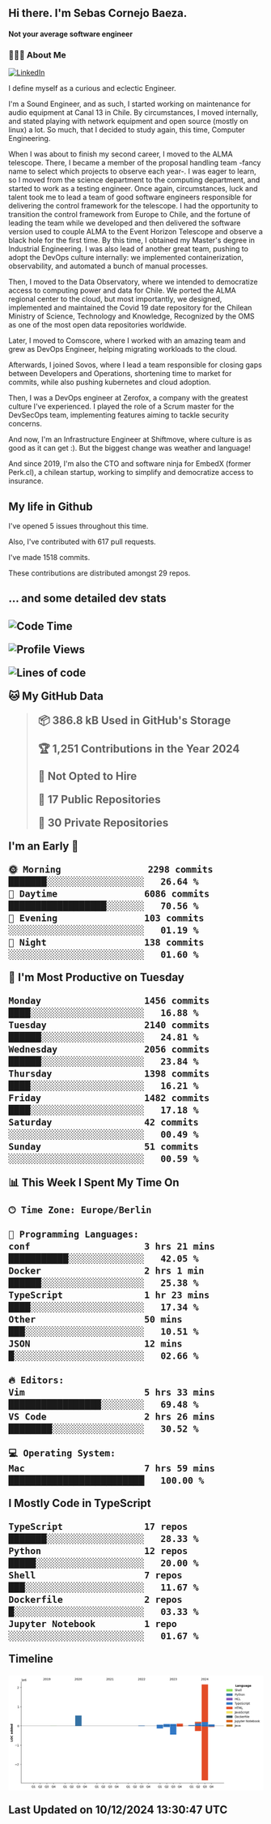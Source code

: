 <h2> Hi there.  I'm Sebas Cornejo Baeza.</h2>
<h4> Not your average software engineer</h4>
<h3> 👨🏻‍💻 About Me </h3>
<a href="http://linkedin.com/in/sebastian-cornejo-baeza/"><img alt="LinkedIn" src="https://img.shields.io/badge/Sebas%20Cornejo%20-informational?style=appveyor&logo=linkedin"></a>


I define myself as a curious and eclectic Engineer.

I'm a Sound Engineer, and as such, I started working on maintenance for audio equipment at Canal 13 in Chile.
By circumstances, I moved internally, and stated playing with network equipment and open source (mostly on linux) 
a lot. So much, that I decided to study again, this time, Computer Engineering.

When I was about to finish my second career, I moved to the ALMA telescope. There, I became a member of the proposal handling team
-fancy name to select which projects to observe each year-. 
I was eager to learn, so I moved from the science department to the computing department, and started to work as 
a testing engineer. Once again, circumstances, luck and talent took me to lead a team of good software engineers 
responsible for delivering the control framework for the telescope. I had the opportunity to transition the control framework from
Europe to Chile, and the fortune of leading the team while we developed and then delivered the software
version used to couple ALMA to the Event Horizon Telescope and observe a black hole for the first time.
By this time, I obtained my Master's degree in Industrial Engineering.
I was also lead of another great team, pushing to adopt the DevOps culture internally: we implemented containerization, observability, and automated a bunch of manual processes.

Then, I moved to the Data Observatory, where we intended to democratize access to computing power
and data for Chile. We ported the ALMA regional center to the cloud, but most importantly, we designed, implemented
and maintained the Covid 19 date repository for the Chilean Ministry of Science, Technology and Knowledge, Recognized by the OMS as one of the most open
data repositories worldwide.

Later, I moved to Comscore, where I worked with an amazing team and grew as DevOps Engineer, helping migrating workloads to the cloud.

Afterwards, I joined Sovos, where I lead a team responsible for closing gaps between Developers and Operations, shortening time to market for commits, while
also pushing kubernetes and cloud adoption.

Then, I was a DevOps engineer at Zerofox, a company with the greatest culture I've experienced. I played the role of a Scrum master for the DevSecOps team,
implementing features aiming to tackle security concerns.

And now, I'm an Infrastructure Engineer at Shiftmove, where culture is as good as it can get :). But the biggest change was weather and language!
 
And since 2019, I'm also the CTO and software ninja for EmbedX (former Perk.cl), a chilean startup, working to simplify and democratize access to insurance.

<h2> My life in Github </h2>

I've opened 5 issues throughout this time.

Also, I've contributed with 617 pull requests.

I've made 1518 commits.

These contributions are distributed amongst 29 repos.

<h2>... and some detailed dev stats<h2>

<!--START_SECTION:waka-->
![Code Time](http://img.shields.io/badge/Code%20Time-982%20hrs%2016%20mins-blue)

![Profile Views](http://img.shields.io/badge/Profile%20Views-2-blue)

![Lines of code](https://img.shields.io/badge/From%20Hello%20World%20I%27ve%20Written-3.4%20million%20lines%20of%20code-blue)

**🐱 My GitHub Data** 

> 📦 386.8 kB Used in GitHub's Storage 
 > 
> 🏆 1,251 Contributions in the Year 2024
 > 
> 🚫 Not Opted to Hire
 > 
> 📜 17 Public Repositories 
 > 
> 🔑 30 Private Repositories 
 > 
**I'm an Early 🐤** 

```text
🌞 Morning                2298 commits        ███████░░░░░░░░░░░░░░░░░░   26.64 % 
🌆 Daytime                6086 commits        ██████████████████░░░░░░░   70.56 % 
🌃 Evening                103 commits         ░░░░░░░░░░░░░░░░░░░░░░░░░   01.19 % 
🌙 Night                  138 commits         ░░░░░░░░░░░░░░░░░░░░░░░░░   01.60 % 
```
📅 **I'm Most Productive on Tuesday** 

```text
Monday                   1456 commits        ████░░░░░░░░░░░░░░░░░░░░░   16.88 % 
Tuesday                  2140 commits        ██████░░░░░░░░░░░░░░░░░░░   24.81 % 
Wednesday                2056 commits        ██████░░░░░░░░░░░░░░░░░░░   23.84 % 
Thursday                 1398 commits        ████░░░░░░░░░░░░░░░░░░░░░   16.21 % 
Friday                   1482 commits        ████░░░░░░░░░░░░░░░░░░░░░   17.18 % 
Saturday                 42 commits          ░░░░░░░░░░░░░░░░░░░░░░░░░   00.49 % 
Sunday                   51 commits          ░░░░░░░░░░░░░░░░░░░░░░░░░   00.59 % 
```


📊 **This Week I Spent My Time On** 

```text
🕑︎ Time Zone: Europe/Berlin

💬 Programming Languages: 
conf                     3 hrs 21 mins       ███████████░░░░░░░░░░░░░░   42.05 % 
Docker                   2 hrs 1 min         ██████░░░░░░░░░░░░░░░░░░░   25.38 % 
TypeScript               1 hr 23 mins        ████░░░░░░░░░░░░░░░░░░░░░   17.34 % 
Other                    50 mins             ███░░░░░░░░░░░░░░░░░░░░░░   10.51 % 
JSON                     12 mins             █░░░░░░░░░░░░░░░░░░░░░░░░   02.66 % 

🔥 Editors: 
Vim                      5 hrs 33 mins       █████████████████░░░░░░░░   69.48 % 
VS Code                  2 hrs 26 mins       ████████░░░░░░░░░░░░░░░░░   30.52 % 

💻 Operating System: 
Mac                      7 hrs 59 mins       █████████████████████████   100.00 % 
```

**I Mostly Code in TypeScript** 

```text
TypeScript               17 repos            ███████░░░░░░░░░░░░░░░░░░   28.33 % 
Python                   12 repos            █████░░░░░░░░░░░░░░░░░░░░   20.00 % 
Shell                    7 repos             ███░░░░░░░░░░░░░░░░░░░░░░   11.67 % 
Dockerfile               2 repos             █░░░░░░░░░░░░░░░░░░░░░░░░   03.33 % 
Jupyter Notebook         1 repo              ░░░░░░░░░░░░░░░░░░░░░░░░░   01.67 % 
```



**Timeline**

![Lines of Code chart](https://raw.githubusercontent.com/scornejob/scornejob/master/assets/bar_graph.png)


 Last Updated on 10/12/2024 13:30:47 UTC
<!--END_SECTION:waka-->
